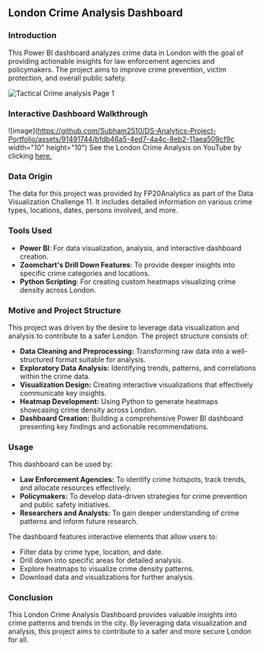 ## London Crime Analysis Dashboard

### Introduction

This Power BI dashboard analyzes crime data in London with the goal of providing actionable insights for law enforcement agencies and policymakers. The project aims to improve crime prevention, victim protection, and overall public safety.

![Tactical Crime analysis Page 1](https://github.com/Subham2510/DS-Analytics-Project-Portfolio/assets/91491744/9ecf52f2-30e9-4388-a418-665dc8f4e1a8)

### Interactive Dashboard Walkthrough
![image](https://github.com/Subham2510/DS-Analytics-Project-Portfolio/assets/91491744/bfdb46a5-4ed7-4a4c-8eb2-11aea509cf9c width="10" height="10")
See the London Crime Analysis on YouTube by clicking [here.](https://youtu.be/DHgMj7978kI)

### Data Origin

The data for this project was provided by FP20Analytics as part of the Data Visualization Challenge 11. It includes detailed information on various crime types, locations, dates, persons involved, and more.

### Tools Used

* **Power BI**: For data visualization, analysis, and interactive dashboard creation.
* **Zoomchart's Drill Down Features**: To provide deeper insights into specific crime categories and locations.
* **Python Scripting**: For creating custom heatmaps visualizing crime density across London.

### Motive and Project Structure

This project was driven by the desire to leverage data visualization and analysis to contribute to a safer London. The project structure consists of:

* **Data Cleaning and Preprocessing:** Transforming raw data into a well-structured format suitable for analysis.
* **Exploratory Data Analysis:** Identifying trends, patterns, and correlations within the crime data.
* **Visualization Design:** Creating interactive visualizations that effectively communicate key insights.
* **Heatmap Development:** Using Python to generate heatmaps showcasing crime density across London.
* **Dashboard Creation:** Building a comprehensive Power BI dashboard presenting key findings and actionable recommendations.

### Usage

This dashboard can be used by:

* **Law Enforcement Agencies:** To identify crime hotspots, track trends, and allocate resources effectively.
* **Policymakers:** To develop data-driven strategies for crime prevention and public safety initiatives.
* **Researchers and Analysts:** To gain deeper understanding of crime patterns and inform future research.

The dashboard features interactive elements that allow users to:

* Filter data by crime type, location, and date.
* Drill down into specific areas for detailed analysis.
* Explore heatmaps to visualize crime density patterns.
* Download data and visualizations for further analysis.

### Conclusion

This London Crime Analysis Dashboard provides valuable insights into crime patterns and trends in the city. By leveraging data visualization and analysis, this project aims to contribute to a safer and more secure London for all.
